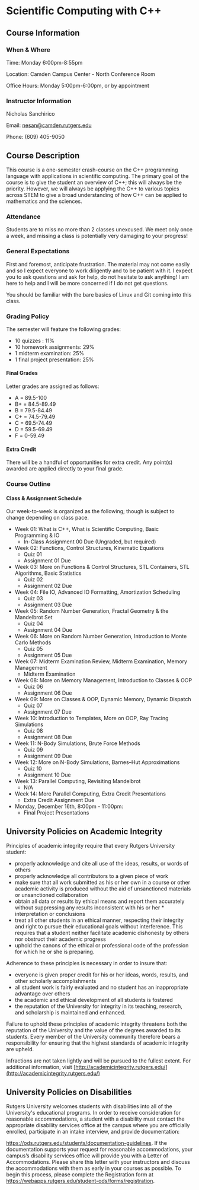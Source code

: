 # Scientific Computing with C++

## Course Information

### When & Where

Time: Monday 6:00pm-8:55pm

Location: Camden Campus Center - North Conference Room

Office Hours: Monday 5:00pm-6:00pm, or by appointment

### Instructor Information

Nicholas Sanchirico

Email: nesan@camden.rutgers.edu

Phone: (609) 405-9050

## Course Description

This course is a one-semester crash-course on the C++ programming language with applications in scientific computing. The primary goal of the course is to give the student an overview of C++; this will always be the priority. However, we will always be applying the C++ to various topics across STEM to give a broad understanding of how C++ can be applied to mathematics and the sciences.

### Attendance

Students are to miss no more than 2 classes unexcused. We meet only once a week, and missing a class is potentially very damaging to your progress!

### General Expectations

First and foremost, anticipate frustration. The material may not come easily and so I expect everyone to work diligently and to be patient with it. I expect you to ask questions and ask for help, do not hesitate to ask anything! I am here to help and I will be more concerned if I do not get questions.

You should be familiar with the bare basics of Linux and Git coming into this class.

### Grading Policy

The semester will feature the following grades:
* 10 quizzes : 11%
* 10 homework assignments: 29%
* 1 midterm examination: 25%
* 1 final project presentation: 25%

#### Final Grades

Letter grades are assigned as follows:
* A = 89.5-100
* B+ = 84.5-89.49
* B = 79.5-84.49
* C+ = 74.5-79.49
* C = 69.5-74.49
* D = 59.5-69.49
* F = 0-59.49

#### Extra Credit
There will be a handful of opportunities for extra credit. Any point(s) awarded are applied directly to your final grade.

### Course Outline

#### Class & Assignment Schedule

Our week-to-week is organized as the following; though is subject to change depending on class pace.

* Week 01: What is C++, What is Scientific Computing, Basic Programming & IO
   * In-Class Assignment 00 Due (Ungraded, but required)
* Week 02: Functions, Control Structures, Kinematic Equations
   * Quiz 01
   * Assignment 01 Due
* Week 03: More on Functions & Control Structures, STL Containers, STL Algorithms, Basic Statistics
   * Quiz 02
   * Assignment 02 Due
* Week 04: File IO, Advanced IO Formatting, Amortization Scheduling
   * Quiz 03
   * Assignment 03 Due
* Week 05: Random Number Generation, Fractal Geometry & the Mandelbrot Set
   * Quiz 04
   * Assignment 04 Due
* Week 06: More on Random Number Generation, Introduction to Monte Carlo Methods
   * Quiz 05
   * Assignment 05 Due
* Week 07: Midterm Examination Review, Midterm Examination, Memory Management
   * Midterm Examination
* Week 08: More on Memory Management, Introduction to Classes & OOP
   * Quiz 06
   * Assignment 06 Due
* Week 09: More on Classes & OOP, Dynamic Memory, Dynamic Dispatch
   * Quiz 07
   * Assignment 07 Due
* Week 10: Introduction to Templates, More on OOP, Ray Tracing Simulations
   * Quiz 08
   * Assignment 08 Due
* Week 11: N-Body Simulations, Brute Force Methods
   * Quiz 09
   * Assignment 09 Due
* Week 12: More on N-Body Simulations, Barnes–Hut Approximations
   * Quiz 10
   * Assignment 10 Due
* Week 13: Parallel Computing, Revisiting Mandelbrot
   * N/A
* Week 14: More Parallel Computing, Extra Credit Presentations
   * Extra Credit Assignment Due
* Monday, December 16th, 8:00pm - 11:00pm:
   * Final Project Presentations

## University Policies on Academic Integrity

Principles of academic integrity require that every Rutgers University student:

* properly acknowledge and cite all use of the ideas, results, or words of others
* properly acknowledge all contributors to a given piece of work
* make sure that all work submitted as his or her own in a course or other academic activity is produced without the aid of unsanctioned materials or unsanctioned collaboration
* obtain all data or results by ethical means and report them accurately without suppressing any results inconsistent with his or her * interpretation or conclusions
* treat all other students in an ethical manner, respecting their integrity and right to pursue their educational goals without interference. This requires that a student neither facilitate academic dishonesty by others nor obstruct their academic progress
* uphold the canons of the ethical or professional code of the profession for which he or she is preparing.

Adherence to these principles is necessary in order to insure that:
* everyone is given proper credit for his or her ideas, words, results, and other scholarly accomplishments
* all student work is fairly evaluated and no student has an inappropriate advantage over others
* the academic and ethical development of all students is fostered
* the reputation of the University for integrity in its teaching, research, and scholarship is maintained and enhanced.

Failure to uphold these principles of academic integrity threatens both the reputation of the University and the value of the degrees awarded to its students. Every member of the University community therefore bears a responsibility for ensuring that the highest standards of academic integrity are upheld.

Infractions are not taken lightly and will be pursued to the fullest extent. For additional information, visit [http://academicintegrity.rutgers.edu/](http://academicintegrity.rutgers.edu/)

## University Policies on Disabilities

Rutgers University welcomes students with disabilities into all of the University's educational programs. In order to receive consideration for reasonable accommodations, a student with a disability must contact the appropriate disability services office at the campus where you are officially enrolled, participate in an intake interview, and provide documentation:

https://ods.rutgers.edu/students/documentation-guidelines. If the documentation supports your request for reasonable accommodations, your campus’s disability services office will provide you with a Letter of Accommodations. Please share this letter with your instructors and discuss the accommodations with them as early in your courses as possible. To begin this process, please complete the Registration form at https://webapps.rutgers.edu/student-ods/forms/registration.
